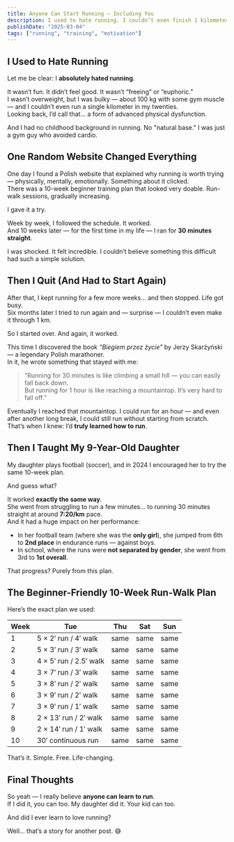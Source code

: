 ```yaml
---
title: Anyone Can Start Running – Including You
description: I used to hate running. I couldn’t even finish 1 kilometer. But one simple 10-week plan changed everything.
publishDate: "2025-03-04"
tags: ["running", "training", "motivation"]
---
```


## I Used to Hate Running

Let me be clear: I **absolutely hated running**.

It wasn’t fun. It didn’t feel good. It wasn’t “freeing” or “euphoric.”  
I wasn’t overweight, but I was bulky — about 100 kg with some gym muscle — and I couldn’t even run a single kilometer in my twenties.  
Looking back, I’d call that... a form of advanced physical dysfunction.

And I had no childhood background in running. No "natural base." I was just a gym guy who avoided cardio.

## One Random Website Changed Everything

One day I found a Polish website that explained why running is worth trying — physically, mentally, emotionally. Something about it clicked.  
There was a 10-week beginner training plan that looked very doable. Run-walk sessions, gradually increasing.

I gave it a try.

Week by week, I followed the schedule. It worked.  
And 10 weeks later — for the first time in my life — I ran for **30 minutes straight**.

I was shocked. It felt incredible. I couldn’t believe something this difficult had such a simple solution.

## Then I Quit (And Had to Start Again)

After that, I kept running for a few more weeks... and then stopped. Life got busy.  
Six months later I tried to run again and — surprise — I couldn’t even make it through 1 km.

So I started over. And again, it worked.

This time I discovered the book _“Biegiem przez życie”_ by Jerzy Skarżyński — a legendary Polish marathoner.  
In it, he wrote something that stayed with me:

> “Running for 30 minutes is like climbing a small hill — you can easily fall back down.  
> But running for 1 hour is like reaching a mountaintop. It’s very hard to fall off.”

Eventually I reached that mountaintop. I could run for an hour — and even after another long break, I could still run without starting from scratch.  
That’s when I knew: I’d **truly learned how to run**.

## Then I Taught My 9-Year-Old Daughter

My daughter plays football (soccer), and in 2024 I encouraged her to try the same 10-week plan.

And guess what?

It worked **exactly the same way**.  
She went from struggling to run a few minutes… to running 30 minutes straight at around **7:20/km** pace.  
And it had a huge impact on her performance:

- In her football team (where she was the **only girl**), she jumped from 6th to **2nd place** in endurance runs — against boys.  
- In school, where the runs were **not separated by gender**, she went from 3rd to **1st overall**.

That progress? Purely from this plan.

## The Beginner-Friendly 10-Week Run-Walk Plan

Here’s the exact plan we used:

| Week | Tue                | Thu                | Sat                | Sun                |
|------|--------------------|--------------------|--------------------|--------------------|
| 1    | 5 × 2′ run / 4′ walk | same             | same               | same               |
| 2    | 5 × 3′ run / 3′ walk | same             | same               | same               |
| 3    | 4 × 5′ run / 2.5′ walk | same           | same               | same               |
| 4    | 3 × 7′ run / 3′ walk | same             | same               | same               |
| 5    | 3 × 8′ run / 2′ walk | same             | same               | same               |
| 6    | 3 × 9′ run / 2′ walk | same             | same               | same               |
| 7    | 3 × 9′ run / 1′ walk | same             | same               | same               |
| 8    | 2 × 13′ run / 2′ walk | same            | same               | same               |
| 9    | 2 × 14′ run / 1′ walk | same            | same               | same               |
| 10   | 30′ continuous run   | same             | same               | same               |

That’s it. Simple. Free. Life-changing.

## Final Thoughts

So yeah — I really believe **anyone can learn to run**.  
If I did it, you can too. My daughter did it. Your kid can too.

And did I ever learn to love running?

Well… that’s a story for another post. 😅

